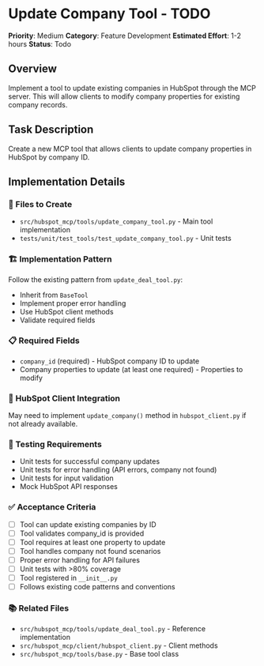 # Update Company Tool - TODO

**Priority**: Medium
**Category**: Feature Development
**Estimated Effort**: 1-2 hours
**Status**: Todo

## Overview

Implement a tool to update existing companies in HubSpot through the MCP server. This will allow clients to modify company properties for existing company records.

## Task Description

Create a new MCP tool that allows clients to update company properties in HubSpot by company ID.

## Implementation Details

### 📄 Files to Create

- `src/hubspot_mcp/tools/update_company_tool.py` - Main tool implementation
- `tests/unit/test_tools/test_update_company_tool.py` - Unit tests

### 🏗️ Implementation Pattern

Follow the existing pattern from `update_deal_tool.py`:

- Inherit from `BaseTool`
- Implement proper error handling
- Use HubSpot client methods
- Validate required fields

### 📋 Required Fields

- `company_id` (required) - HubSpot company ID to update
- Company properties to update (at least one required) - Properties to modify

### 🔧 HubSpot Client Integration

May need to implement `update_company()` method in `hubspot_client.py` if not already available.

### 🧪 Testing Requirements

- Unit tests for successful company updates
- Unit tests for error handling (API errors, company not found)
- Unit tests for input validation
- Mock HubSpot API responses

### ✅ Acceptance Criteria

- [ ] Tool can update existing companies by ID
- [ ] Tool validates company_id is provided
- [ ] Tool requires at least one property to update
- [ ] Tool handles company not found scenarios
- [ ] Proper error handling for API failures
- [ ] Unit tests with >80% coverage
- [ ] Tool registered in `__init__.py`
- [ ] Follows existing code patterns and conventions

### 📚 Related Files

- `src/hubspot_mcp/tools/update_deal_tool.py` - Reference implementation
- `src/hubspot_mcp/client/hubspot_client.py` - Client methods
- `src/hubspot_mcp/tools/base.py` - Base tool class
